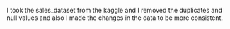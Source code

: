 I took the sales_dataset from the kaggle and I removed the duplicates and null values and also I made the changes in the data to be  more consistent.
